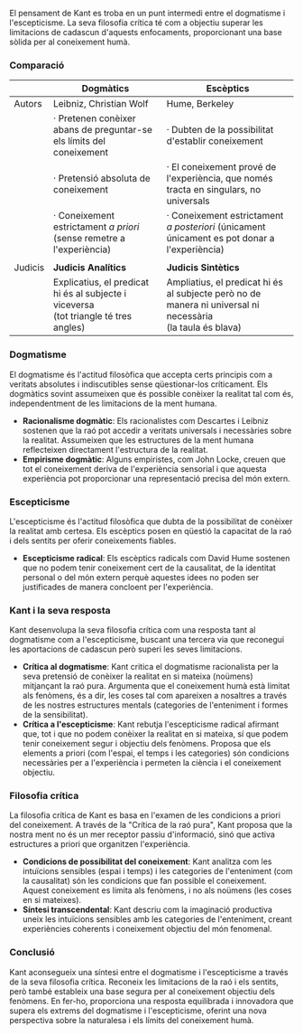 
El pensament de Kant es troba en un punt intermedi entre el dogmatisme i l'escepticisme. La seva filosofia crítica té com a objectiu superar les limitacions de cadascun d'aquests enfocaments, proporcionant una base sòlida per al coneixement humà.

### Comparació

|    | Dogmàtics | Escèptics |
|-|-|-|
| Autors | Leibniz, Christian Wolf | Hume, Berkeley |
| | · Pretenen conèixer abans de preguntar-se els límits del coneixement | · Dubten de la possibilitat d'establir coneixement |
| | · Pretensió absoluta de coneixement | · El coneixement prové de l'experiència, que només tracta en singulars, no universals |
| | · Coneixement estrictament *a priori* (sense remetre a l'experiència) | · Coneixement estrictament *a posteriori* (únicament únicament es pot donar a l'experiència) |
| |
| Judicis | **Judicis Analítics** | **Judicis Sintètics** |
| | Explicatius, el predicat hi és al subjecte i viceversa <br> (tot triangle té tres angles) | Ampliatius, el predicat hi és al subjecte però no de manera ni universal ni necessària <br> (la taula és blava) |


### Dogmatisme

El dogmatisme és l'actitud filosòfica que accepta certs principis com a veritats absolutes i indiscutibles sense qüestionar-los críticament. Els dogmàtics sovint assumeixen que és possible conèixer la realitat tal com és, independentment de les limitacions de la ment humana.

- **Racionalisme dogmàtic**: Els racionalistes com Descartes i Leibniz sostenen que la raó pot accedir a veritats universals i necessàries sobre la realitat. Assumeixen que les estructures de la ment humana reflecteixen directament l'estructura de la realitat.
- **Empirisme dogmàtic**: Alguns empiristes, com John Locke, creuen que tot el coneixement deriva de l'experiència sensorial i que aquesta experiència pot proporcionar una representació precisa del món extern.

### Escepticisme

L'escepticisme és l'actitud filosòfica que dubta de la possibilitat de conèixer la realitat amb certesa. Els escèptics posen en qüestió la capacitat de la raó i dels sentits per oferir coneixements fiables.

- **Escepticisme radical**: Els escèptics radicals com David Hume sostenen que no podem tenir coneixement cert de la causalitat, de la identitat personal o del món extern perquè aquestes idees no poden ser justificades de manera concloent per l'experiència.

### Kant i la seva resposta

Kant desenvolupa la seva filosofia crítica com una resposta tant al dogmatisme com a l'escepticisme, buscant una tercera via que reconegui les aportacions de cadascun però superi les seves limitacions.

- **Crítica al dogmatisme**: Kant critica el dogmatisme racionalista per la seva pretensió de conèixer la realitat en si mateixa (noümens) mitjançant la raó pura. Argumenta que el coneixement humà està limitat als fenòmens, és a dir, les coses tal com apareixen a nosaltres a través de les nostres estructures mentals (categories de l'enteniment i formes de la sensibilitat).
- **Crítica a l'escepticisme**: Kant rebutja l'escepticisme radical afirmant que, tot i que no podem conèixer la realitat en si mateixa, sí que podem tenir coneixement segur i objectiu dels fenòmens. Proposa que els elements a priori (com l'espai, el temps i les categories) són condicions necessàries per a l'experiència i permeten la ciència i el coneixement objectiu.

### Filosofia crítica

La filosofia crítica de Kant es basa en l'examen de les condicions a priori del coneixement. A través de la "Crítica de la raó pura", Kant proposa que la nostra ment no és un mer receptor passiu d'informació, sinó que activa estructures a priori que organitzen l'experiència.

- **Condicions de possibilitat del coneixement**: Kant analitza com les intuïcions sensibles (espai i temps) i les categories de l'enteniment (com la causalitat) són les condicions que fan possible el coneixement. Aquest coneixement es limita als fenòmens, i no als noümens (les coses en si mateixes).
- **Síntesi transcendental**: Kant descriu com la imaginació productiva uneix les intuïcions sensibles amb les categories de l'enteniment, creant experiències coherents i coneixement objectiu del món fenomenal.

### Conclusió

Kant aconsegueix una síntesi entre el dogmatisme i l'escepticisme a través de la seva filosofia crítica. Reconeix les limitacions de la raó i els sentits, però també estableix una base segura per al coneixement objectiu dels fenòmens. En fer-ho, proporciona una resposta equilibrada i innovadora que supera els extrems del dogmatisme i l'escepticisme, oferint una nova perspectiva sobre la naturalesa i els límits del coneixement humà.
